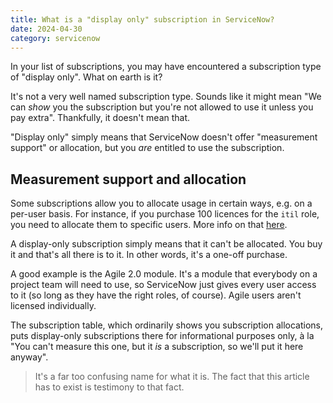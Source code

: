 ```yaml
---
title: What is a "display only" subscription in ServiceNow?
date: 2024-04-30
category: servicenow
---
```


In your list of subscriptions, you may have encountered a subscription type of "display only". What on earth is it?

It's not a very well named subscription type. Sounds like it might mean "We can _show_ you the subscription but you're not allowed to use it unless you pay extra". Thankfully, it doesn't mean that.

"Display only" simply means that ServiceNow doesn't offer "measurement support" or allocation, but you _are_ entitled to use the subscription.

## Measurement support and allocation

Some subscriptions allow you to allocate usage in certain ways, e.g. on a per-user basis. For instance, if you purchase 100 licences for the `itil` role, you need to allocate them to specific users. More info on that [here](https://docs.servicenow.com/bundle/vancouver-platform-administration/page/administer/subscription-management/reference/types-subscription-v2.html).

A display-only subscription simply means that it can't be allocated. You buy it and that's all there is to it. In other words, it's a one-off purchase.

A good example is the Agile 2.0 module. It's a module that everybody on a project team will need to use, so ServiceNow just gives every user access to it (so long as they have the right roles, of course). Agile users aren't licensed individually.

The subscription table, which ordinarily shows you subscription allocations, puts display-only subscriptions there for informational purposes only, à la "You can't measure this one, but it _is_ a subscription, so we'll put it here anyway".

> It's a far too confusing name for what it is. The fact that this article has to exist is testimony to that fact.
